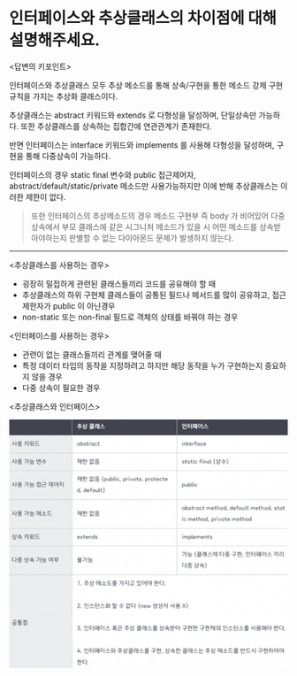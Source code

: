 # 인터페이스와 추상클래스의 차이점에 대해 설명해주세요.
<답변의 키포인트>

인터페이스와 추상클래스 모두 추상 메소드를 통해 상속/구현을 통한 메소드 강제 구현 규칙을 가지는 추상화 클래스이다.

추상클래스는 abstract 키워드와 extends 로 다형성을 달성하며, 단일상속만 가능하다. 또한 추상클래스를 상속하는 집합간에 연관관계가 존재한다.

반면 인터페이스는 interface 키워드와 implements 를 사용해 다형성을 달성하며, 구현을 통해 다중상속이 가능하다.

인터페이스의 경우 static final 변수와 public 접근제어자, abstract/default/static/private 메소드만 사용가능하지만 이에 반해 추상클래스는 이러한 제한이 없다.

> 또한 인터페이스의 추상메소드의 경우 메소드 구현부 즉 body 가 비어있어 다중 상속에서 부모 클래스에 같은 시그니처 메소드가 있을 시 어떤 메소드를 상속받아야하는지 판별할 수 없는 다이아몬드 문제가 발생하지 않는다.

---

<추상클래스를 사용하는 경우>

- 굉장히 밀접하게 관련된 클래스들끼리 코드를 공유해야 할 때
- 추상클래스의 하위 구현체 클래스들이 공통된 필드나 메서드를 많이 공유하고, 접근제한자가 public 이 아닌경우
- non-static 또는 non-final 필드로 객체의 상태를 바꿔야 하는 경우

<인터페이스를 사용하는 경우>

- 관련이 없는 클래스들끼리 관계를 맺어줄 때
- 특정 데이터 타입의 동작을 지정하려고 하지만 해당 동작을 누가 구현하는지 중요하지 않을 경우
- 다중 상속이 필요한 경우

<추상클래스와 인터페이스>

![img.png](img.png)
